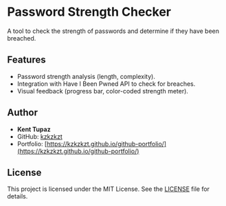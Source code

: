 # Password Strength Checker

A tool to check the strength of passwords and determine if they have been breached.

## Features

- Password strength analysis (length, complexity).
- Integration with Have I Been Pwned API to check for breaches.
- Visual feedback (progress bar, color-coded strength meter).

## Author

- **Kent Tupaz**
- GitHub: [kzkzkzt](https://github.com/kzkzkzt)
- Portfolio: [https://kzkzkzt.github.io/github-portfolio/](https://kzkzkzt.github.io/github-portfolio/)

## License

This project is licensed under the MIT License. See the [LICENSE](LICENSE) file for details.
